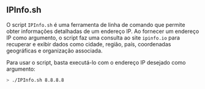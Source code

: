 ## IPInfo.sh

O script `IPInfo.sh` é uma ferramenta de linha de comando que permite obter informações detalhadas de um endereço IP. Ao fornecer um endereço IP como argumento, o script faz uma consulta ao site `ipinfo.io` para recuperar e exibir dados como cidade, região, país, coordenadas geográficas e organização associada.

Para usar o script, basta executá-lo com o endereço IP desejado como argumento:

```bash
> ./IPInfo.sh 8.8.8.8
```
